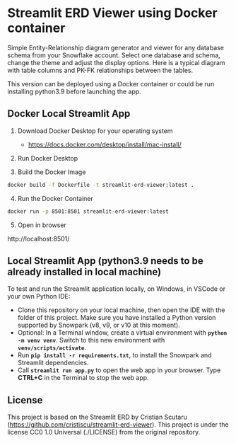 Streamlit ERD Viewer using Docker container
====================

Simple Entity-Relationship diagram generator and viewer for any database schema from your Snowflake account. 
Select one database and schema, change the theme and adjust the display options. Here is a typical diagram with table columns and PK-FK relationships between the tables.

This version can be deployed using a Docker container or could be run installing python3.9 before launching the app.


Docker Local Streamlit App 
--------------------------

1. Download Docker Desktop for your operating system
    - https://docs.docker.com/desktop/install/mac-install/

2. Run Docker Desktop

3. Build the Docker Image
```bash
docker build -f Dockerfile -t streamlit-erd-viewer:latest .
```

4. Run the Docker Container
```bash 
docker run -p 8501:8501 streamlit-erd-viewer:latest 
```

5. Open in browser

http://localhost:8501/



Local Streamlit App (python3.9 needs to be already installed in local machine)
-------------------

To test and run the Streamlit application locally, on Windows, in VSCode or your own Python IDE:

* Clone this repository on your local machine, then open the IDE with the folder of this project. Make sure you have installed a Python version supported by Snowpark (v8, v9, or v10 at this moment).
* Optional: In a Terminal window, create a virtual environment with **`python -m venv venv`**. Switch to this new environment with **`venv/scripts/activate`**.
* Run **`pip install -r requirements.txt`**, to install the Snowpark and Streamlit dependencies.
* Call **`streamlit run app.py`** to open the web app in your browser. Type **CTRL+C** in the Terminal to stop the web app.






License 
--------------------------
This project is based on the Streamlit ERD by Cristian Scutaru (https://github.com/cristiscu/streamlit-erd-viewer).
This project is under the license CC0 1.0 Universal (./LICENSE) from the original repository.